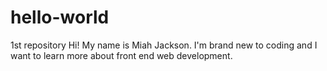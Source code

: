 # hello-world
1st repository
Hi! My name is Miah Jackson. I'm brand new to coding and I want to learn more about front end web development.
